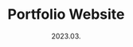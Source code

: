 ---
layout: project
title: Portfolio Website
subtitle: 2023.03.
description: A nice website to showcase my projects.
img: assets/img/github-mark.jpg
redirect: https://github.com/Picsiri/picsiri.github.io
time_code: 20230300
level: productive
volume: small
---